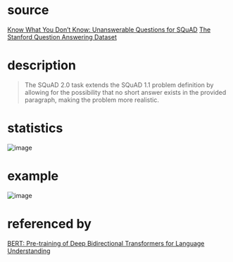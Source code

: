 # source
[Know What You Don’t Know: Unanswerable Questions for SQuAD](https://arxiv.org/pdf/1806.03822.pdf)
[The Stanford Question Answering Dataset](https://rajpurkar.github.io/SQuAD-explorer/)
# description
>The SQuAD 2.0 task extends the SQuAD 1.1
problem definition by allowing for the possibility
that no short answer exists in the provided paragraph, making the problem more realistic.
# statistics
![image](https://user-images.githubusercontent.com/51369075/97248206-36b70300-183c-11eb-9c71-508598c51ea0.png)
# example
![image](https://user-images.githubusercontent.com/51369075/97248341-8b5a7e00-183c-11eb-807b-f074851e56f1.png)
# referenced by
[BERT: Pre-training of Deep Bidirectional Transformers for Language Understanding](https://arxiv.org/pdf/1810.04805v2.pdf)
